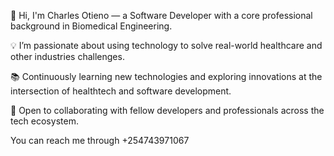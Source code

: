 👋 Hi, I'm Charles Otieno — a Software Developer with a core professional background in Biomedical Engineering.

💡 I’m passionate about using technology to solve real-world healthcare and other industries challenges.

📚 Continuously learning new technologies and exploring innovations at the intersection of healthtech and software development.

🤝 Open to collaborating with fellow developers and professionals across the tech ecosystem.

You can reach me through +254743971067
